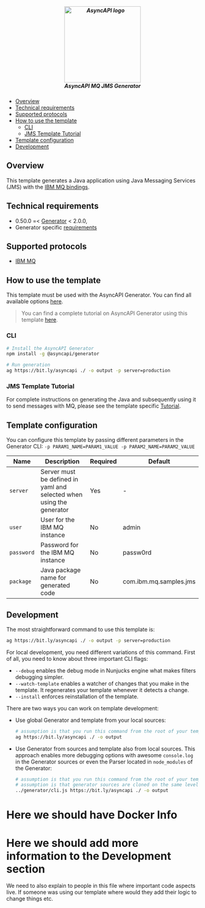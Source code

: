 <h5 align="center">
  <br>
  <a href="https://www.asyncapi.org"><img src="https://github.com/asyncapi/parser-nodejs/raw/master/assets/logo.png" alt="AsyncAPI logo" width="200"></a>
  <br>
  AsyncAPI MQ JMS Generator
</h5>


<!-- toc -->

- [Overview](#overview)
- [Technical requirements](#technical-requirements)
- [Supported protocols](#supported-protocols)
- [How to use the template](#how-to-use-the-template)
  - [CLI](#cli)
  - [JMS Template Tutorial](#jms-template-tutorial)
- [Template configuration](#template-configuration)
- [Development](#development)

<!-- tocstop -->

## Overview

This template generates a Java application using Java Messaging Services (JMS) with the [IBM MQ bindings](https://github.com/asyncapi/bindings/tree/master/ibmmq).

## Technical requirements

- 0.50.0 =< [Generator](https://github.com/asyncapi/generator/) < 2.0.0,
- Generator specific [requirements](https://github.com/asyncapi/generator/#requirements)


## Supported protocols

* [IBM MQ](https://en.wikipedia.org/wiki/IBM_MQ)

## How to use the template

This template must be used with the AsyncAPI Generator. You can find all available options [here](https://github.com/asyncapi/generator/).

> You can find a complete tutorial on AsyncAPI Generator using this template [here](https://www.asyncapi.com/docs/tutorials/streetlights). 

### CLI

```bash
# Install the AsyncAPI Generator
npm install -g @asyncapi/generator

# Run generation
ag https://bit.ly/asyncapi ./ -o output -p server=production

```
### JMS Template Tutorial
For complete instructions on generating the Java and subsequently using it to send messages with MQ, please see the template specific [Tutorial](./template/TUTORIAL.md).

## Template configuration

You can configure this template by passing different parameters in the Generator CLI: `-p PARAM1_NAME=PARAM1_VALUE -p PARAM2_NAME=PARAM2_VALUE`

Name | Description | Required | Default
---|---|---|---
`server` | Server must be defined in yaml and selected when using the generator | Yes | -
`user` | User for the IBM MQ instance | No | admin
`password` | Password for the IBM MQ instance | No | passw0rd
`package` | Java package name for generated code | No | com.ibm.mq.samples.jms


## Development

The most straightforward command to use this template is:
```bash
ag https://bit.ly/asyncapi ./ -o output -p server=production
```

For local development, you need different variations of this command. First of all, you need to know about three important CLI flags:
- `--debug` enables the debug mode in Nunjucks engine what makes filters debugging simpler.
- `--watch-template` enables a watcher of changes that you make in the template. It regenerates your template whenever it detects a change.
- `--install` enforces reinstallation of the template.


There are two ways you can work on template development:
- Use global Generator and template from your local sources:
  ```bash
  # assumption is that you run this command from the root of your template
  ag https://bit.ly/asyncapi ./ -o output
  ```
- Use Generator from sources and template also from local sources. This approach enables more debugging options with awesome `console.log` in the Generator sources or even the Parser located in `node_modules` of the Generator:
  ```bash
  # assumption is that you run this command from the root of your template
  # assumption is that generator sources are cloned on the same level as the template
  ../generator/cli.js https://bit.ly/asyncapi ./ -o output
  ```
# Here we should have Docker Info
# Here we should add more information to the Development section
We need to also explain to people in this file where important code aspects live. If someone was using our template where would they add their logic to change things etc.
